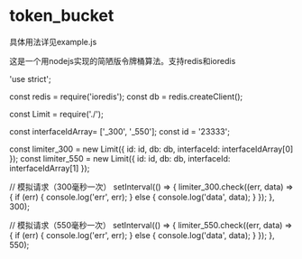 # token_bucket
具体用法详见example.js

这是一个用nodejs实现的简陋版令牌桶算法。支持redis和ioredis



'use strict';

const redis = require('ioredis');
const db = redis.createClient();

const Limit = require('./');

const interfaceIdArray= ['_300', '_550'];
const id = '23333';

const limiter_300 = new Limit({
    id: id,
    db: db,
    interfaceId: interfaceIdArray[0]
});
const limiter_550 = new Limit({
    id: id,
    db: db,
    interfaceId: interfaceIdArray[1]
});

// 模拟请求（300毫秒一次）
setInterval(() => {
    limiter_300.check((err, data) => {
        if (err) {
            console.log('err', err);
        } else {
            console.log('data', data);
        }
    });
}, 300);

// 模拟请求（550毫秒一次）
setInterval(() => {
    limiter_550.check((err, data) => {
        if (err) {
            console.log('err', err);
        } else {
            console.log('data', data);
        }
    });
}, 550);
